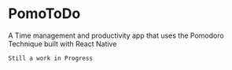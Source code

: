 # PomoToDo
A Time management and productivity app that uses the Pomodoro Technique built with React Native

`Still a work in Progress`
